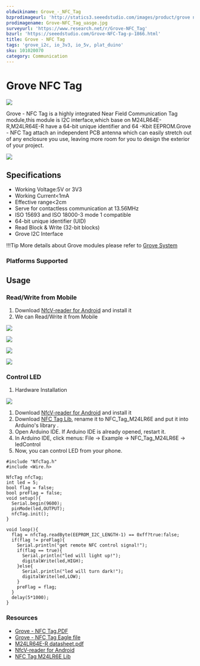 ```yaml
---
oldwikiname: Grove_-_NFC_Tag
bzprodimageurl: 'http://statics3.seeedstudio.com/images/product/grove nfc tag.jpg'
prodimagename: Grove-NFC_Tag_uasge.jpg
surveyurl: 'https://www.research.net/r/Grove-NFC_Tag'
bzurl: 'https://seeedstudio.com/Grove-NFC-Tag-p-1866.html'
title: Grove - NFC Tag
tags: 'grove_i2c, io_3v3, io_5v, plat_duino'
sku: 101020070
category: Communication
---
```


# Grove NFC Tag

![](https://raw.githubusercontent.com/SeeedDocument/Grove-NFC_Tag/master/img/Grove-NFC_Tag_uasge.jpg)

Grove - NFC Tag is a highly integrated Near Field Communication Tag module,this module is I2C interface,which base on M24LR64E-R,M24LR64E-R have a 64-bit unique identifier and 64 -Kbit EEPROM.Grove - NFC Tag attach an independent PCB antenna which can easily stretch out of any enclosure you use, leaving more room for you to design the exterior of your project.

[![](https://raw.githubusercontent.com/SeeedDocument/common/master/Get_One_Now_Banner.png)](http://www.seeedstudio.com/Grove-NFC-Tag-p-1866.html)

## Specifications

* Working Voltage:5V or 3V3
* Working Current&lt;1mA
* Effective range&lt;2cm
* Serve for contactless communication at 13.56MHz
* ISO 15693 and ISO 18000-3 mode 1 compatible
* 64-bit unique identifier \(UID\)
* Read Block & Write \(32-bit blocks\)
* Grove I2C Interface

!!!Tip More details about Grove modules please refer to [Grove System](http://wiki.seeed.cc/Grove_System/)

### Platforms Supported

## Usage

### Read/Write from Mobile

1. Download [NfcV-reader for Android](https://github.com/Seeed-Studio/NFC_Tag_M24LR6E/blob/master/Resources/NfcVreader.apk) and install it
2. We can Read/Write it from Mobile

![](https://raw.githubusercontent.com/SeeedDocument/Grove-NFC_Tag/master/img/NFC_Tag_1.png)

![](https://raw.githubusercontent.com/SeeedDocument/Grove-NFC_Tag/master/img/NFC_Tag_2.jpg)

![](https://raw.githubusercontent.com/SeeedDocument/Grove-NFC_Tag/master/img/NFC_Tag_3.jpg)

![](https://raw.githubusercontent.com/SeeedDocument/Grove-NFC_Tag/master/img/NFC_Tag_4.png)

### Control LED

1. Hardware Installation

![](https://raw.githubusercontent.com/SeeedDocument/Grove-NFC_Tag/master/img/Grove-NFC_Tag_Photo.jpg)

1. Download [NfcV-reader for Android](https://github.com/Seeed-Studio/NFC_Tag_M24LR6E/blob/master/Resources/NfcVreader.apk) and install it
2. Download [NFC Tag Lib](https://github.com/Seeed-Studio/NFC_Tag_M24LR6E), rename it to NFC\_Tag\_M24LR6E and put it into Arduino's library .
3. Open Arduino IDE. If Arduino IDE is already opened, restart it.
4. In Arduino IDE, click menus: File -&gt; Example -&gt; NFC\_Tag\_M24LR6E -&gt; ledControl
5. Now, you can control LED from your phone.

```text
#include "NfcTag.h"
#include <Wire.h>

NfcTag nfcTag;
int led = 5;
bool flag = false;
bool preFlag = false;
void setup(){
  Serial.begin(9600);
  pinMode(led,OUTPUT);
  nfcTag.init();
}

void loop(){
  flag = nfcTag.readByte(EEPROM_I2C_LENGTH-1) == 0xff?true:false;
  if(flag != preFlag){
    Serial.println("get remote NFC control signal!");
    if(flag == true){
      Serial.println("led will light up!");
      digitalWrite(led,HIGH);
    }else{
      Serial.println("led will turn dark!");
      digitalWrite(led,LOW);
    }
    preFlag = flag;
  }
  delay(5*1000);
}
```

### Resources

* [Grove - NFC Tag.PDF](https://raw.githubusercontent.com/SeeedDocument/Grove-NFC_Tag/master/res/Grove-NFC_Tag_v1.0.pdf)
* [Grove - NFC Tag Eagle file](https://raw.githubusercontent.com/SeeedDocument/Grove-NFC_Tag/master/res/Grove-NFC_Tag_v1.0.zip)
* [M24LR64E-R datasheet.pdf](https://raw.githubusercontent.com/SeeedDocument/Grove-NFC_Tag/master/res/M24LR64E-R.pdf)
* [NfcV-reader for Android](https://github.com/Seeed-Studio/NFC_Tag_M24LR6E/blob/master/Resources/NfcVreader.apk)
* [NFC Tag M24LR6E Lib](https://github.com/Seeed-Studio/NFC_Tag_M24LR6E)


